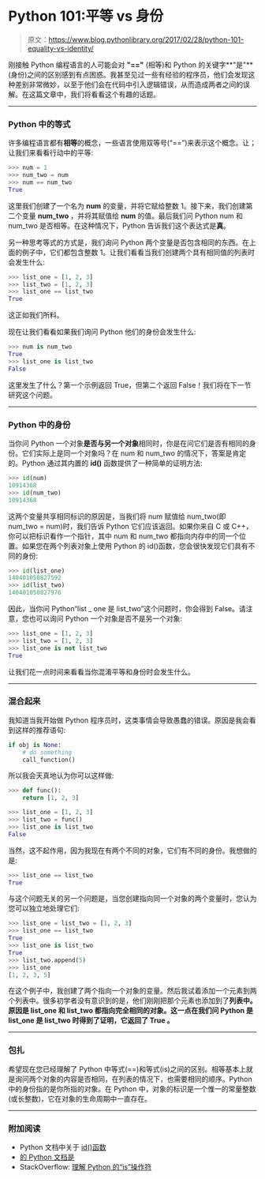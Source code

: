# Python 101:平等 vs 身份

> 原文：<https://www.blog.pythonlibrary.org/2017/02/28/python-101-equality-vs-identity/>

刚接触 Python 编程语言的人可能会对 **"=="** (相等)和 Python 的关键字**"是"**(身份)之间的区别感到有点困惑。我甚至见过一些有经验的程序员，他们会发现这种差别非常微妙，以至于他们会在代码中引入逻辑错误，从而造成两者之间的误解。在这篇文章中，我们将看看这个有趣的话题。

* * *

### Python 中的等式

许多编程语言都有**相等**的概念，一些语言使用双等号(“==”)来表示这个概念。让；让我们来看看行动中的平等:

```py
>>> num = 1
>>> num_two = num
>>> num == num_two
True

```

这里我们创建了一个名为 **num** 的变量，并将它赋给整数 1。接下来，我们创建第二个变量 **num_two** ，并将其赋值给 **num** 的值。最后我们问 Python num 和 num_two 是否相等。在这种情况下，Python 告诉我们这个表达式是**真**。

另一种思考等式的方式是，我们询问 Python 两个变量是否包含相同的东西。在上面的例子中，它们都包含整数 1。让我们看看当我们创建两个具有相同值的列表时会发生什么:

```py
>>> list_one = [1, 2, 3]
>>> list_two = [1, 2, 3]
>>> list_one == list_two
True

```

这正如我们所料。

现在让我们看看如果我们询问 Python 他们的身份会发生什么:

```py
>>> num is num_two
True
>>> list_one is list_two
False

```

这里发生了什么？第一个示例返回 True，但第二个返回 False！我们将在下一节研究这个问题。

* * *

### Python 中的身份

当你问 Python 一个对象**是否与另一个对象**相同时，你是在问它们是否有相同的身份。它们实际上是同一个对象吗？在 num 和 num_two 的情况下，答案是肯定的。Python 通过其内置的 **id()** 函数提供了一种简单的证明方法:

```py
>>> id(num)
10914368
>>> id(num_two)
10914368

```

这两个变量共享相同标识的原因是，当我们将 num 赋值给 num_two(即 num_two = num)时，我们告诉 Python 它们应该返回。如果你来自 C 或 C++，你可以把标识看作一个指针，其中 num 和 num_two 都指向内存中的同一个位置。如果您在两个列表对象上使用 Python 的 id()函数，您会很快发现它们具有不同的身份:

```py
>>> id(list_one)
140401050827592
>>> id(list_two)
140401050827976

```

因此，当你问 Python“list _ one 是 list_two”这个问题时，你会得到 False。请注意，您也可以询问 Python 一个对象是否不是另一个对象:

```py
>>> list_one = [1, 2, 3]
>>> list_two = [1, 2, 3]
>>> list_one is not list_two
True

```

让我们花一点时间来看看当你混淆平等和身份时会发生什么。

* * *

### 混合起来

我知道当我开始做 Python 程序员时，这类事情会导致愚蠢的错误。原因是我会看到这样的推荐语句:

```py
if obj is None: 
    # do something
    call_function()

```

所以我会天真地认为你可以这样做:

```py
>>> def func():
    return [1, 2, 3]

>>> list_one = [1, 2, 3]
>>> list_two = func()
>>> list_one is list_two
False

```

当然，这不起作用，因为我现在有两个不同的对象，它们有不同的身份。我想做的是:

```py
>>> list_one == list_two
True

```

与这个问题无关的另一个问题是，当您创建指向同一个对象的两个变量时，您认为您可以独立地处理它们:

```py
>>> list_one = list_two = [1, 2, 3]
>>> list_one == list_two
True
>>> list_one is list_two
True
>>> list_two.append(5)
>>> list_one
[1, 2, 3, 5]

```

在这个例子中，我创建了两个指向一个对象的变量。然后我试着添加一个元素到两个列表中。很多初学者没有意识到的是，他们刚刚把那个元素也添加到了**列表中。原因是 list_one 和 list_two 都指向完全相同的对象。这一点在我们问 Python 是 **list_one 是 list_two** 时得到了证明，它返回了 **True** 。**

* * *

### 包扎

希望现在您已经理解了 Python 中等式(==)和等式(is)之间的区别。相等基本上就是询问两个对象的内容是否相同，在列表的情况下，也需要相同的顺序。Python 中的身份指的是你所指的对象。在 Python 中，对象的标识是一个惟一的常量整数(或长整数)，它在对象的生命周期中一直存在。

* * *

### 附加阅读

*   Python 文档中关于 [id()函数](https://docs.python.org/2/library/functions.html#id)
*   [的 Python 文档是](https://docs.python.org/2/reference/expressions.html#is)
*   StackOverflow: [理解 Python 的“is”操作符](http://stackoverflow.com/questions/13650293/understanding-pythons-is-operator)